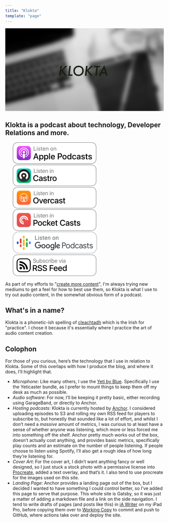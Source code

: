 ```yaml
---
title: "Klokta"
template: "page"
---
```


![Klokta artwork - picture of a laptop and a notebook, heavily blurred, with the word Klokta overlaid](/media/klokta-header.jpg)

## Klokta is a podcast about technology, Developer Relations and more.

<ul style="list-style:none; display: flex; flex-flow: row wrap;">
    <li>
        <a href="https://podcasts.apple.com/us/podcast/klokta/id1564720966"><img alt="Listen On Apple Podcasts" src="/media/podcast-buttons/listen-apple.svg"></a>
    </li>
    <li>
        <a href="https://castro.fm/itunes/1564720966"><img alt="Listen In Castro" src="/media/podcast-buttons/listen-in-castro.svg"></a>
    </li>
    <li>
        <a href="https://overcast.fm/itunes1564720966"><img alt="Listen in Overcast" src="/media/podcast-buttons/listen-overcast.svg"></a>
    </li>
    <li>
        <a href="https://pca.st/619kcfqy"><img alt="Listen in Pocket Casts" src="/media/podcast-buttons/listen-pocketcasts.svg"></a>
    </li>
    <li>
        <a href="https://podcasts.google.com/feed/aHR0cHM6Ly9hbmNob3IuZm0vcy81N2VjNWIxMC9wb2RjYXN0L3Jzcw"><img alt="Listen on Google Podcasts" src="/media/podcast-buttons/listen-google.svg"></a>
    </li>
    <li>
        <a href="https://anchor.fm/s/57ec5b10/podcast/rss"><img alt="Subscribe via RSS Feed" src="/media/podcast-buttons/listen-rss.svg"></a>
    </li>
</ul>

As part of my efforts to "[create more content](https://cdoyle.me/posts/getting-better-at-devrel#create-more-content)", I'm always trying new mediums to get a feel for how to best use them, so Klokta is what I use to try out audio content, in the somewhat obvious form of a podcast.

## What's in a name?

Klokta is a phonetic-ish spelling of [cleachtadh](https://www.focloir.ie/en/dictionary/ei/practice) which is the Irish for "practice". I chose it because it's essentially where I practice the art of audio content creation.

## Colophon

For those of you curious, here’s the technology that I use in relation to Klokta. Some of this overlaps with how I produce the blog, and where it does, I’ll highlight that.

- *Microphone*: Like many others, I use the [Yeti by Blue](https://www.bluemic.com/en-us/products/yeti/). Specifically I use the Yeticaster bundle, as I prefer to mount things to keep them off my desk as much as possible.
- *Audio software*: For now, I’ll be keeping it pretty basic, either recording using GarageBand, or directly to Anchor.
- *Hosting podcasts*: Klokta is currently hosted by [Anchor](https://anchor.fm). I considered uploading episodes to S3 and rolling my own RSS feed for players to subscribe to, but honestly that sounded like a lot of effort, and whilst I don’t need a _massive_ amount of metrics, I was curious to at least have a sense of whether anyone was listening, which more or less forced me into something off the shelf. Anchor pretty much works out of the box, doesn’t actually cost anything, and provides basic metrics, specifically play counts and an estimate on the number of people listening. If people choose to listen using Spotify, I’ll also get a rough idea of how long they’re listening for.
- *Cover Art*: For the cover art, I didn’t want anything fancy or well designed, so I just stuck a stock photo with a permissive license into [Procreate](https://procreate.art/ipad), added a text overlay, and that’s it. I also tend to use procreate for the images used on this site.
- *Landing Page*: Anchor provides a landing page out of the box, but I decided I wanted to have something I could control better, so I’ve added this page to serve that purpose. This whole site is Gatsby, so it was just a matter of adding a markdown file and a link on the side navigation. I tend to write drafts of pages (and posts like this) in [iA Writer](https://ia.net/writer) on my iPad Pro, before copying them over to [Working Copy](https://workingcopyapp.com) to commit and push to GitHub, where actions take over and deploy the site.

